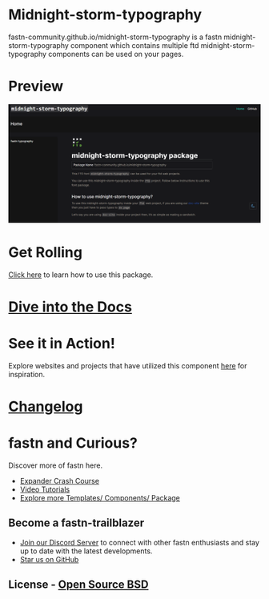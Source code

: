 # Midnight-storm-typography

fastn-community.github.io/midnight-storm-typography is a fastn midnight-storm-typography component which contains
multiple ftd midnight-storm-typography components can be used on your pages.

# Preview

![Midnight-storm-typography](.github/assets/midnight-storm-typography-screenshot.png)

# Get Rolling

[Click here](https://fastn-community.github.io/midnight-storm-typography/) to learn how to use this package.

# [Dive into the Docs](https://fastn-community.github.io/midnight-storm-typography/)

# See it in Action! 

Explore websites and projects that have utilized this component [here](https://fastn.com/home/)
for inspiration.

# [Changelog](Changelog.md)

# fastn and Curious?

Discover more of fastn here.

- [Expander Crash Course](https://fastn.com/expander/)
- [Video Tutorials](https://fastn.com/expander/hello-world/-/build/)
- [Explore more Templates/ Components/ Package](https://fastn.com/featured/)

## Become a fastn-trailblazer

- [Join our Discord Server](https://discord.gg/bucrdvptYd) to connect with other fastn enthusiasts and stay up to date with the latest developments.
- [Star us on GitHub](https://github.com/fastn-stack/fastn/)

## License - [Open Source BSD](https://github.com/fastn-community/midnight-storm-typography/blob/main/LICENSE)
